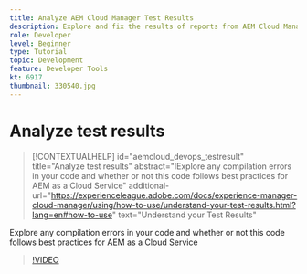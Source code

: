 ```yaml
---
title: Analyze AEM Cloud Manager Test Results 
description: Explore and fix the results of reports from AEM Cloud Manager
role: Developer
level: Beginner
type: Tutorial
topic: Development
feature: Developer Tools
kt: 6917
thumbnail: 330540.jpg
---
```


# Analyze test results

>[!CONTEXTUALHELP]
>id="aemcloud_devops_testresult"
>title="Analyze test results"
>abstract="IExplore any compilation errors in your code and whether or not this code follows best practices for AEM as a Cloud Service"
>additional-url="https://experienceleague.adobe.com/docs/experience-manager-cloud-manager/using/how-to-use/understand-your-test-results.html?lang=en#how-to-use" text="Understand your Test Results"

Explore any compilation errors in your code and whether or not this code follows best practices for AEM as a Cloud Service

>[!VIDEO](https://video.tv.adobe.com/v/330540/?quality=12&learn=on)
